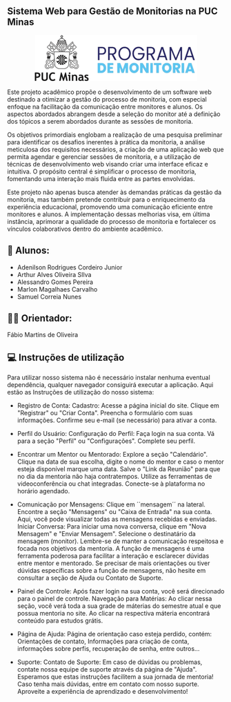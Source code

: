 ## Sistema Web para Gestão de Monitorias na PUC Minas

<p align="center">
  <a href="url"><img src="docs/relatorio/images/logo_monitoria.png" width="auto" height="auto" alt="Logo"></a> 
</p>

Este projeto acadêmico propõe o desenvolvimento de um software web destinado a otimizar a gestão do processo de monitoria, com especial enfoque na facilitação da comunicação entre monitores e alunos. Os aspectos abordados abrangem desde a seleção do monitor até a definição dos tópicos a serem abordados durante as sessões de monitoria.

Os objetivos primordiais englobam a realização de uma pesquisa preliminar para identificar os desafios inerentes à prática da monitoria, a análise meticulosa dos requisitos necessários, a criação de uma aplicação web que permita agendar e gerenciar sessões de monitoria, e a utilização de técnicas de desenvolvimento web visando criar uma interface eficaz e intuitiva. O propósito central é simplificar o processo de monitoria, fomentando uma interação mais fluida entre as partes envolvidas.

Este projeto não apenas busca atender às demandas práticas da gestão da monitoria, mas também pretende contribuir para o enriquecimento da experiência educacional, promovendo uma comunicação eficiente entre monitores e alunos. A implementação dessas melhorias visa, em última instância, aprimorar a qualidade do processo de monitoria e fortalecer os vínculos colaborativos dentro do ambiente acadêmico.

## 👥 Alunos:
* Adenilson Rodrigues Cordeiro Junior
* Arthur Alves Oliveira SIlva
* Alessandro Gomes Pereira
* Marlon Magalhaes Carvalho
* Samuel Correia Nunes

## 👩‍🏫 Orientador:
Fábio Martins de Oliveira

## 💻 Instruções de utilização
Para utilizar nosso sistema não é necessário instalar nenhuma eventual dependência, qualquer navegador consiguirá executar a aplicação.
Aqui estão as Instruções de utilização do nosso sistema:

* Registro de Conta:
Cadastro:
Acesse a página inicial do site.
Clique em "Registrar" ou "Criar Conta".
Preencha o formulário com suas informações.
Confirme seu e-mail (se necessário) para ativar a conta.

* Perfil do Usuário:
Configuração do Perfil:
Faça login na sua conta.
Vá para a seção "Perfil" ou "Configurações".
Complete seu perfil.

* Encontrar um Mentor ou Mentorado:
Explore a seção "Calendário".
Clique na data de sua escolha, digite o nome do mentor e caso o mentor esteja disponível marque uma data.
Salve o "Link da Reunião" para que no dia da mentoria não haja contratempos.
Utilize as ferramentas de videoconferência ou chat integradas.
Conecte-se à plataforma no horário agendado.

* Comunicação por Mensagens:
Clique em ´´mensagem´´ na lateral.
Encontre a seção "Mensagens" ou "Caixa de Entrada" na sua conta.
Aqui, você pode visualizar todas as mensagens recebidas e enviadas.
Iniciar Conversa:
Para iniciar uma nova conversa, clique em "Nova Mensagem" e "Enviar Mensagem".
Selecione o destinatário da mensagem (monitor).
Lembre-se de manter a comunicação respeitosa e focada nos objetivos da mentoria. A função de mensagens é uma ferramenta poderosa para facilitar a interação e esclarecer dúvidas entre mentor e mentorado.
Se precisar de mais orientações ou tiver dúvidas específicas sobre a função de mensagens, não hesite em consultar a seção de Ajuda ou Contato de Suporte.

* Painel de Controle:
Após fazer login na sua conta, você será direcionado para o painel de controle.
Navegação para Matérias:
Ao clicar nessa seção, você verá toda a sua grade de máterias do semestre atual e que possua mentoria no site.
Ao clicar na respectiva máteria encontrará conteúdo para estudos grátis.

* Página de Ajuda:
Página de orientação caso esteja perdido, contém:
Orientações de contato, Informações para criação de conta, informações sobre perfis, recuperação de senha, entre outros...

* Suporte:
Contato de Suporte:
Em caso de dúvidas ou problemas, contate nossa equipe de suporte através da página de "Ajuda".
Esperamos que estas instruções facilitem a sua jornada de mentoria! Caso tenha mais dúvidas, entre em contato com nosso suporte. Aproveite a experiência de aprendizado e desenvolvimento!


